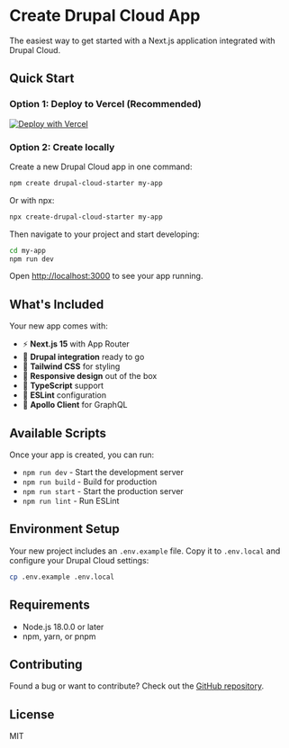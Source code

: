 # Create Drupal Cloud App

The easiest way to get started with a Next.js application integrated with Drupal Cloud.

## Quick Start

### Option 1: Deploy to Vercel (Recommended)

[![Deploy with Vercel](https://vercel.com/button)](https://vercel.com/new/clone?repository-url=https://github.com/nextagencyio/drupal-cloud-starter&project-name=my-drupal-app&repository-name=my-drupal-app&env=NEXT_PUBLIC_DRUPAL_BASE_URL,DRUPAL_CLIENT_ID,DRUPAL_CLIENT_SECRET,DRUPAL_REVALIDATE_SECRET&envDescription=Configure%20your%20Drupal%20Cloud%20connection&envLink=https://github.com/nextagencyio/drupal-cloud-starter%23environment-setup)

### Option 2: Create locally

Create a new Drupal Cloud app in one command:

```bash
npm create drupal-cloud-starter my-app
```

Or with npx:

```bash
npx create-drupal-cloud-starter my-app
```

Then navigate to your project and start developing:

```bash
cd my-app
npm run dev
```

Open [http://localhost:3000](http://localhost:3000) to see your app running.

## What's Included

Your new app comes with:

- ⚡ **Next.js 15** with App Router
- 🍃 **Drupal integration** ready to go
- 🎨 **Tailwind CSS** for styling
- 📱 **Responsive design** out of the box
- 🔧 **TypeScript** support
- 🧹 **ESLint** configuration
- 🚀 **Apollo Client** for GraphQL

## Available Scripts

Once your app is created, you can run:

- `npm run dev` - Start the development server
- `npm run build` - Build for production
- `npm run start` - Start the production server
- `npm run lint` - Run ESLint

## Environment Setup

Your new project includes an `.env.example` file. Copy it to `.env.local` and configure your Drupal Cloud settings:

```bash
cp .env.example .env.local
```

## Requirements

- Node.js 18.0.0 or later
- npm, yarn, or pnpm

## Contributing

Found a bug or want to contribute? Check out the [GitHub repository](https://github.com/your-username/create-drupal-cloud-starter).

## License

MIT